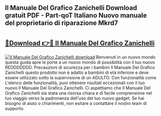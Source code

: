 ## Il Manuale Del Grafico Zanichelli Download gratuit PDF - Part-qoT Italiano Nuovo manuale del proprietario di riparazione Mkrd7

# <h2><a href="http://dfbod2.blite.top/?on=Il+Manuale+Del+Grafico+Zanichelli">🔗Download 👉🔴 Il Manuale Del Grafico Zanichelli</a></h2>

[![Il Manuale Del Grafico Zanichelli download](https://i.imgur.com/lujVjoI.png)](http://dfbod2.blite.top/?on=Il+Manuale+Del+Grafico+Zanichelli)
Benvenuti in un nuovo mondo questa guida apre le porte a un nuovo mondo di possibilità con il tuo nuovo REDDDDDDD. Precauzioni di sicurezza per i bambini Il Manuale Del Grafico Zanichelli questo prodotto non è adatto a bambini di età inferiore e deve essere utilizzato sotto la supervisione di un ADULTO. Con funzionalità come L'elenco delle funzionalità, puoi ottenere risultati eccezionali con il tuo nuovo Il Manuale Del Grafico Zanichelli. Ci aspettiamo che Il Manuale Del Grafico Zanichelli sia stata una risorsa chiara e di facile comprensione nel tuo viaggio verso la padronanza dell'uso del tuo nuovo gadget. Se hai bisogno di aiuto o chiarimenti, non esitare a contattare il nostro team di supporto.
